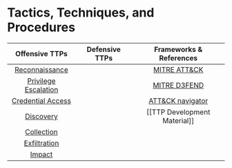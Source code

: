 # Tactics, Techniques, and Procedures

|Offensive TTPs|Defensive TTPs| Frameworks & References|
| :---------: |  :---------: | :---------: |
|[Reconnaissance](Reconnaissance)| |[MITRE ATT&CK](https://attack.mitre.org/)|
|[Privilege Escalation](Privilege_Escalation) | | [MITRE D3FEND](https://d3fend.mitre.org)|
|[Credential Access](Discovery)| | [ATT&CK navigator](https://mitre-attack.github.io/attack-navigator/)|
|[Discovery](Discovery)| |  [[TTP Development Material]]|
|[Collection](Collection)| | |
|[Exfiltration](Exfiltration)| | |
|[Impact](Impact)| | | 

